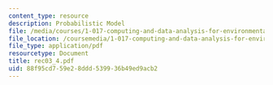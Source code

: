 ```yaml
---
content_type: resource
description: Probabilistic Model
file: /media/courses/1-017-computing-and-data-analysis-for-environmental-applications-fall-2003/88f95cd759e28ddd539936b49ed9acb2_rec03_4.pdf
file_location: /coursemedia/1-017-computing-and-data-analysis-for-environmental-applications-fall-2003/88f95cd759e28ddd539936b49ed9acb2_rec03_4.pdf
file_type: application/pdf
resourcetype: Document
title: rec03_4.pdf
uid: 88f95cd7-59e2-8ddd-5399-36b49ed9acb2
---
```

